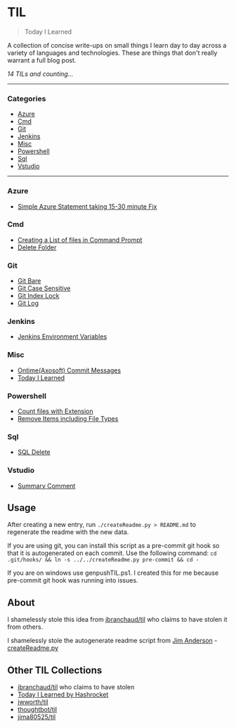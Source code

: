 # TIL

> Today I Learned

A collection of concise write-ups on small things I learn day to day across a
variety of languages and technologies. These are things that don't really
warrant a full blog post.


_14 TILs and counting..._

---

### Categories

* [Azure](#azure)
* [Cmd](#cmd)
* [Git](#git)
* [Jenkins](#jenkins)
* [Misc](#misc)
* [Powershell](#powershell)
* [Sql](#sql)
* [Vstudio](#vstudio)

---

### Azure

- [Simple Azure Statement taking 15-30 minute Fix](azure/azure-sql-long-wait.md)

### Cmd

- [Creating a List of files in Command Prompt](cmd/list-of-files-cmd-or-infile.md)
- [Delete Folder](cmd/delete-folder.md)

### Git

- [Git Bare](git/git-bare.md)
- [Git Case Sensitive](git/git-case-sensitive.md)
- [Git Index Lock](git/git-index-lock.md)
- [Git Log](git/git-log.md)

### Jenkins

- [Jenkins Environment Variables](jenkins/env-var.md)

### Misc

- [Ontime(Axosoft) Commit Messages](misc/ontime-commit-messages.md)
- [Today I Learned](misc/til.md)

### Powershell

- [Count files with Extension](powershell/count-files-with-ext.md)
- [Remove Items including File Types](powershell/remove-file.md)

### Sql

- [SQL Delete](sql/sql-delete.md)

### Vstudio

- [Summary Comment](vstudio/summary-comment.md)

## Usage

After creating a new entry, run `./createReadme.py > README.md` to regenerate
the readme with the new data.

If you are using git, you can install this script as a pre-commit git hook so
that it is autogenerated on each commit.  Use the following command:
    `cd .git/hooks/ && ln -s ../../createReadme.py pre-commit && cd -`

If you are on windows use genpushTIL.ps1. I created this for me because pre-commit git hook was running into issues.


## About

I shamelessly stole this idea from
[jbranchaud/til](https://github.com/jbranchaud/til) who claims to have stolen
it from others.

I shamelessly stole the autogenerate readme script from [Jim Anderson](https://github.com/jima80525/til) - [createReadme.py](createReadme.py)


## Other TIL Collections

* [jbranchaud/til](https://github.com/jbranchaud/til) who claims to have stolen
* [Today I Learned by Hashrocket](https://til.hashrocket.com)
* [jwworth/til](https://github.com/jwworth/til)
* [thoughtbot/til](https://github.com/thoughtbot/til)
* [jima80525/til](https://github.com/jima80525/til)